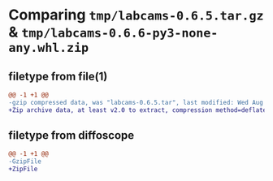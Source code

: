 # Comparing `tmp/labcams-0.6.5.tar.gz` & `tmp/labcams-0.6.6-py3-none-any.whl.zip`

## filetype from file(1)

```diff
@@ -1 +1 @@
-gzip compressed data, was "labcams-0.6.5.tar", last modified: Wed Aug 17 02:16:26 2022, max compression
+Zip archive data, at least v2.0 to extract, compression method=deflate
```

## filetype from diffoscope

```diff
@@ -1 +1 @@
-GzipFile
+ZipFile
```

